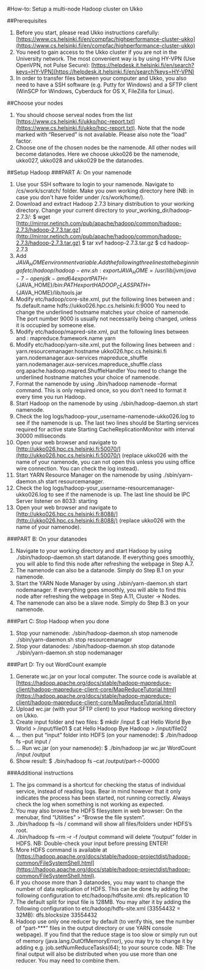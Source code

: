 #How-to: Setup a multi-node Hadoop cluster on Ukko

##Prerequisites
1. Before you start, please read Ukko instructions carefully: [https://www.cs.helsinki.fi/en/compfac/highperformance-cluster-ukko](https://www.cs.helsinki.fi/en/compfac/highperformance-cluster-ukko)
2. You need to gain access to the Ukko cluster if you are not in the University network. The most
convenient way is by using HY-VPN (Use OpenVPN, not Pulse Secure):
[https://helpdesk.it.helsinki.fi/en/search?keys=HY-VPN](https://helpdesk.it.helsinki.fi/en/search?keys=HY-VPN)
3. In order to transfer files between your computer and Ukko, you also need to have a SSH software (e.g.
Putty for Windows) and a SFTP client (WinSCP for Windows, Cyberduck for OS X, FileZilla for
Linux).

##Choose your nodes
1. You should choose serveal nodes from the list [https://www.cs.helsinki.fi/ukko/hpc-report.txt](https://www.cs.helsinki.fi/ukko/hpc-report.txt).
Note that the node marked with “Reserved” is not available. Please also note the “load” factor.
2. Choose one of the chosen nodes be the namenode. All other nodes will become datanodes. Here
we choose ukko026 be the namenode, ukko027, ukko028 and ukko029 be the datanodes.

##Setup Hadoop
###PART A: On your namenode
1. Use your SSH software to login to your namenode. Navigate to /cs/work/scratch/ folder. Make you own working directory here (NB: in case you don't have folder under /cs/work/home/).
2. Download and extract Hadoop 2.7.3 binary distribution to your working directory. Change your current directory to your_working_dir/hadoop-2.7.3/:
    $ wget [http://mirror.netinch.com/pub/apache/hadoop/common/hadoop-2.7.3/hadoop-2.7.3.tar.gz](http://mirror.netinch.com/pub/apache/hadoop/common/hadoop-2.7.3/hadoop-2.7.3.tar.gz)
    $ tar xvf hadoop-2.7.3.tar.gz
    $ cd hadoop-2.7.3
3. Add $JAVA_HOME environment variable. Add the following three lines to the beginning of etc/hadoop/hadoop-env.sh:
    export JAVA_HOME=/usr/lib/jvm/java-7-openjdk-amd64
    export PATH=${JAVA_HOME}/bin:${PATH}
    export HADOOP_CLASSPATH=${JAVA_HOME}/lib/tools.jar
4. Modify etc/hadoop/core-site.xml, put the following lines between <configuration> and </configuration>:
    <property>
        <name>fs.default.name</name>
        <value>hdfs://ukko026.hpc.cs.helsinki.fi:9000</value>
    </property>
You need to change the underlined hostname matches your choice of namenode. The port number 9000 is usually not necessarily being changed, unless it is occupied by someone else.
5. Modify etc/hadoop/mapred-site.xml, put the following lines between <configuration> and </configuration>:
    <property>
        <name>mapreduce.framework.name</name>
        <value>yarn</value>
    </property>
6. Modify etc/hadoop/yarn-site.xml, put the following lines between <configuration> and </configuration>:
    <property>
        <name>yarn.resourcemanager.hostname</name>
        <value>ukko026.hpc.cs.helsinki.fi</value>
    </property>
    <property>
        <name>yarn.nodemanager.aux-services</name>
        <value>mapreduce_shuffle</value>
    </property>
    <property>
        <name>yarn.nodemanager.aux-services.mapreduce_shuffle.class</name>
        <value>org.apache.hadoop.mapred.ShuffleHandler</value>
    </property>
You need to change the underlined hostname matches your choice of namenode.
7. Format the namenode by using ./bin/hadoop namenode –format command. This is only required once, so you don’t need to format it every time you run Hadoop.
8. Start Hadoop on the namenode by using ./sbin/hadoop-daemon.sh start namenode.
9. Check the log logs/hadoop-your_username-namenode-ukko026.log to see if the namenode is up. The last two lines should be
    Starting services required for active state
    Starting CacheReplicationMonitor with interval 30000 milliseconds
10. Open your web browser and navigate to [http://ukko026.hpc.cs.helsinki.fi:50070/](http://ukko026.hpc.cs.helsinki.fi:50070/) (replace ukko026 with the name of your namenode, you can not open this unless you using office wire connection. You can check the log instead).
11. Start YARN Resource Manager on the namenode by using ./sbin/yarn-daemon.sh start resourcemanager.
12. Check the log logs/hadoop-your_username-resourcemanager-ukko026.log to see if the namenode is up. The last line should be
    IPC Server listener on 8033: starting
13. Open your web browser and navigate to [http://ukko026.hpc.cs.helsinki.fi:8088/](http://ukko026.hpc.cs.helsinki.fi:8088/) (replace ukko026 with the name of your namenode).

###PART B: On your datanodes
1. Navigate to your working directory and start Hadoop by using ./sbin/hadoop-daemon.sh start datanode. If everything goes smoothly, you will able to find this node after refreshing the webpage in Step A.7.
2. The namenode can also be a datanode. Simply do Step B.1 on your namenode.
3. Start the YARN Node Manager by using ./sbin/yarn-daemon.sh start nodemanager. If everything goes smoothly, you will able to find this node after refreshing the webpage in Step A.11, Cluster -> Nodes.
4. The namenode can also be a slave node. Simply do Step B.3 on your namenode.

###Part C: Stop Hadoop when you done
1. Stop your namenode:
    ./sbin/hadoop-daemon.sh stop namenode
    ./sbin/yarn-daemon.sh stop resourcemanager
2. Stop your datanodes:
    ./sbin/hadoop-daemon.sh stop datanode
    ./sbin/yarn-daemon.sh stop nodemanager

###Part D: Try out WordCount example
1. Generate wc.jar on your local computer. The source code is available at
[https://hadoop.apache.org/docs/stable/hadoop-mapreduce-client/hadoop-mapreduce-client-core/MapReduceTutorial.html](https://hadoop.apache.org/docs/stable/hadoop-mapreduce-client/hadoop-mapreduce-client-core/MapReduceTutorial.html)
2. Upload wc.jar (with your SFTP client) to your Hadoop working directory on Ukko.
3. Create input folder and two files:
$ mkdir /input
    $ cat Hello World Bye World > /input/file01
    $ cat Hello Hadoop Bye Hadoop > /input/file02
4. … then put “input” folder into HDFS (on your namenode):
    $ ./bin/hadoop fs –put input /
5. … Run wc.jar (on your namenode):
    $ ./bin/hadoop jar wc.jar WordCount /input /output
6. Show result:
    $ ./bin/hadoop fs –cat /output/part-r-00000

###Additional instructions
1. The jps command is a shortcut for checking the status of individual service, instead of reading logs. Bear in mind however that it only indicates the process has been started, not running correctly. Always check the log when something is not working as expected.
2. You may also browse the HDFS filesystem in web browser: On the menubar, find “Utilities” > “Browse the file system”.
3. ./bin/hadoop fs –ls / command will show all files/folders under HDFS’s root.
4. ./bin/hadoop fs –rm –r -f /output command will delete “/output” folder in HDFS. NB: Double-check your input before pressing ENTER!
5. More HDFS command is available at [https://hadoop.apache.org/docs/stable/hadoop-projectdist/hadoop-common/FileSystemShell.html](https://hadoop.apache.org/docs/stable/hadoop-projectdist/hadoop-common/FileSystemShell.html).
6. If you choose more than 3 datanodes, you may want to change the number of data replication of HDFS. This can be done by adding the following configuration to etc/hadoop/hdfssite.xml:
    <property>
        <name>dfs.replication</name>
        <value>10</value>
    </property>
7. The default split for input file is 128MB. You may alter it by adding the following configuration to etc/hadoop/hdfs-site.xml (33554432 = 32MB):
    <property>
        <name> dfs.blocksize</name>
        <value>33554432</value>
    </property>
8. Hadoop use only one reducer by default (to verify this, see the number of “part-***” files in the output directory or use YARN console webpage).
If you find that the reduce stage is too slow or simply run out of memory (java.lang.OutOfMemoryError), you may try to change it by adding e.g. job.setNumReduceTasks(64); to your source code. NB: The final output will also be distributed when you use more than one reducer. You may need to combine them.
